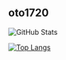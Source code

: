 ## oto1720

![GitHub Stats](https://github-readme-stats.vercel.app/api?username=oto1720&show_icons=true&theme=radical)

[![Top Langs](https://github-readme-stats.vercel.app/api/top-langs/?username=arabian9ts&layout=compact)](https://github.com/anuraghazra/github-readme-stats)
